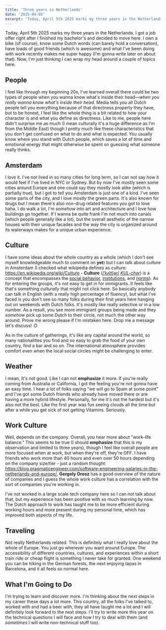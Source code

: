 ```yaml
---
title: 'Three years in Netherlands' 
date: '2025-04-05' 
excerpt: 'Today, April 5th 2025 marks my three years in the Netherlands'
---
```


Today, April 5th 2025 marks my three years in the Netherlands. I got a job offer right after I finished my bachelor's and decided to move here. I own a bike (of course), know some Dutch words (can barely hold a conversation), have loads of good friends (which is awesome) and what I've been doing with work recently makes me super happy (I'm gonna write later on about that). Now, I'm just thinking I can wrap my head around a couple of topics here.

## People

I feel like through my beginning 20s, I've learned overall there could be two types of people when you wanna know what's inside their head—_when you really wanna know what's inside their head_. Media tells you all Dutch people tell you everything because of that directness property they have, but to be honest, I feel like the whole thing is a bit related to how your character is and what you define as directness. Like to me, people here didn't surprise me as much (I mean culturally it's a huge difference as I'm from the Middle East) though I pretty much like these characteristics that you don't get confused on what to do and what is expected. You usually know where you stand with Dutch people, which saves a lot of time and emotional energy that might otherwise be spent on guessing what someone really thinks.

## Amsterdam

I love it. I've not lived in so many cities for long term, so I can not say how it would feel if I've lived in NYC or Sydney. But by now I've mostly seen some cities around Europe and one could say they mostly look alike (which is partially true), but I got to tell you Amsterdam is just one of a kind. I've seen some parts of the city, and I love mostly the green parts. It's also known for drugs but I mean there's also non-drug related features you got to love haha. I do walk a lot, I'm _somehow_ into art and architecture and I love how buildings go together. If I wanna be quite frank I'm not much into canals (which people generally like a lot), but the overall aesthetic of the narrow houses with their unique facades and the way the city is organized around its waterways makes for a unique urban experience.

## Culture

I have some ideas about the whole country as a whole (which I don't see myself knowledgeable much to comment on **yet**) but I can talk about culture in Amsterdam (I checked what wikipedia defines as culture: https://en.wikipedia.org/wiki/Culture - **Culture** ([/ˈkʌltʃər/](https://en.wikipedia.org/wiki/Help:IPA/English "Help:IPA/English") [_KUL-chər_](https://en.wikipedia.org/wiki/Help:Pronunciation_respelling_key "Help:Pronunciation respelling key")) is a concept that encompasses the [social behavior](https://en.wikipedia.org/wiki/Social_behavior "Social behavior"), [institutions](https://en.wikipedia.org/wiki/Institution "Institution"), and [norms](https://en.wikipedia.org/wiki/Social_norm "Social norm")). As for entering the groups, it's not easy to get in for immigrants. It feels like that's something _culturally_ that might not click here. So basically anybody can talk in English (with a really high percentage of fluency), but what I've faced is you don't see so many folks during their first years here hanging out on weekends with Dutch folks. It's mostly like really selective or in a low number. As a result, you see more immigrant groups being made and they _somehow_ pick up some Dutch to their circle, not much the other way around. Prove me wrong please if I'm mistaken here. Drop me a message let's discuss! :D

As in the culture of gatherings, it's like any capital around the world, so many nationalities you find and so easy to grab the food of your own country, find a bar and so on. The international atmosphere provides comfort even when the local social circles might be challenging to enter.

## Weather

I mean, It's not good. Like I can not **emphasize** it more. If you're really coming from Australia or California, I got the feeling you're not gonna have an easy time. I hear a lot of folks saying "we will go to Spain at some point" and I've got some Dutch friends who already have moved there or are having a more hybrid lifestyle. Personally, for me it's not the hardest but it's also not the best. Like the first year was fun seeing clouds all the time but after a while you get sick of not getting Vitamins. Seriously.

## Work Culture

Well, depends on the company. Overall, you hear more about "work-life balance." This seems to be true (I should **emphasize** that this is my observation and limited to three years), though I feel like overall people are more focused when at work, but when they're off, they're OFF. I have friends who work more than 40 hours and even over 50 hours depending on the company size/tier - just a random thought: https://blog.pragmaticengineer.com/software-engineering-salaries-in-the-netherlands-and-europe/, **Gergely Orosz** has a good overview of the nature of companies and I guess the whole work culture has a correlation with the sort of companies you're working in.

I've not worked in a large scale tech company here so I can not talk about that, but my experience has been positive with so much learning by now. The Dutch approach to work has taught me to be more efficient during working hours and more present during my personal time, which has improved both aspects of my life.

## Traveling

Not really Netherlands related. This is definitely what I really love about the whole of Europe. You just go wherever you want around Europe. The accessibility of different countries, cultures, and experiences within a short train ride or cheap flight is something I never take for granted. One weekend you can be hiking in the German forests, the next enjoying tapas in Barcelona, and it all feels so normal here.

## What I'm Going to Do

I'm trying to learn and discover more. I'm thinking about the next steps in my career these days a lot more. This country, all the folks I've talked to, worked with and had a beer with, they all have taught me a lot and I will definitely look forward to the next steps. I'll try to write more this year on the technical questions I will face and how I try to deal with them (and _sometimes_ I will write non-technical stuff too).
